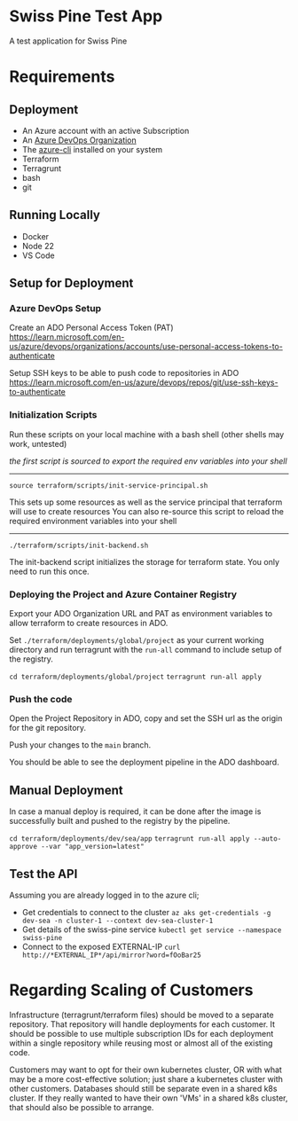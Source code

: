 # Swiss Pine Test App
A test application for Swiss Pine

# Requirements

## Deployment
- An Azure account with an active Subscription
- An [Azure DevOps Organization](https://dev.azure.com/)
- The [azure-cli](https://learn.microsoft.com/en-us/cli/azure/install-azure-cli) installed on your system
- Terraform
- Terragrunt
- bash
- git

## Running Locally
- Docker
- Node 22
- VS Code

## Setup for Deployment

### Azure DevOps Setup

Create an ADO Personal Access Token (PAT)
https://learn.microsoft.com/en-us/azure/devops/organizations/accounts/use-personal-access-tokens-to-authenticate

Setup SSH keys to be able to push code to repositories in ADO
https://learn.microsoft.com/en-us/azure/devops/repos/git/use-ssh-keys-to-authenticate

### Initialization Scripts

Run these scripts on your local machine with a bash shell (other shells may work, untested)

*the first script is sourced to export the required env variables into your shell*

---

`source terraform/scripts/init-service-principal.sh`

This sets up some resources as well as the service principal that terraform will use to create resources
You can also re-source this script to reload the required environment variables into your shell

---

`./terraform/scripts/init-backend.sh`

The init-backend script initializes the storage for terraform state. You only need to run this once.

### Deploying the Project and Azure Container Registry

Export your ADO Organization URL and PAT as environment variables to allow terraform to create resources in ADO.

Set `./terraform/deployments/global/project` as your current working directory and run terragrunt with the `run-all` command to include setup of the registry.

`cd terraform/deployments/global/project`
`terragrunt run-all apply`

### Push the code

Open the Project Repository in ADO, copy and set the SSH url as the origin for the git repository.

Push your changes to the `main` branch.

You should be able to see the deployment pipeline in the ADO dashboard.

## Manual Deployment

In case a manual deploy is required, it can be done after the image is successfully built and pushed to the registry by the pipeline.

`cd terraform/deployments/dev/sea/app`
`terragrunt run-all apply --auto-approve --var "app_version=latest"`

## Test the API

Assuming you are already logged in to the azure cli;

- Get credentials to connect to the cluster
    `az aks get-credentials -g dev-sea -n cluster-1 --context dev-sea-cluster-1`
- Get details of the swiss-pine service
    `kubectl get service --namespace swiss-pine`
- Connect to the exposed EXTERNAL-IP
    `curl http://*EXTERNAL_IP*/api/mirror?word=fOoBar25`

# Regarding Scaling of Customers

Infrastructure (terragrunt/terraform files) should be moved to a separate repository. That repository will handle deployments for each customer.
It should be possible to use multiple subscription IDs for each deployment within a single repository while reusing most or almost all of the existing code.

Customers may want to opt for their own kubernetes cluster, OR with what may be a more cost-effective solution; just share a kubernetes cluster with other customers.
Databases should still be separate even in a shared k8s cluster. If they really wanted to have their own 'VMs' in a shared k8s cluster, that should also be possible to arrange.
